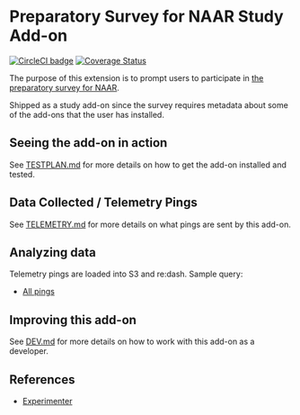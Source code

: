 # Preparatory Survey for NAAR Study Add-on

[![CircleCI badge](https://img.shields.io/circleci/project/github/mozilla/preparatory-survey-for-naar-study-addon/master.svg?label=CircleCI)](https://circleci.com/gh/mozilla/preparatory-survey-for-naar-study-addon/)
[![Coverage Status](https://coveralls.io/repos/github/mozilla/preparatory-survey-for-naar-study-addon/badge.svg)](https://coveralls.io/github/mozilla/preparatory-survey-for-naar-study-addon)

The purpose of this extension is to prompt users to participate in [the preparatory survey for NAAR](https://experimenter.services.mozilla.com/experiments/preparatory-survey-for-naar-needs-aware-add-on-recommendations/).

Shipped as a study add-on since the survey requires metadata about some of the add-ons that the user has installed.

## Seeing the add-on in action

See [TESTPLAN.md](./docs/TESTPLAN.md) for more details on how to get the add-on installed and tested.

## Data Collected / Telemetry Pings

See [TELEMETRY.md](./docs/TELEMETRY.md) for more details on what pings are sent by this add-on.

## Analyzing data

Telemetry pings are loaded into S3 and re:dash. Sample query:

* [All pings](https://sql.telemetry.mozilla.org/queries/{#your-id}/source#table)

## Improving this add-on

See [DEV.md](./docs/DEV.md) for more details on how to work with this add-on as a developer.

## References

* [Experimenter](https://experimenter.services.mozilla.com/experiments/preparatory-survey-for-naar-needs-aware-add-on-recommendations/)

